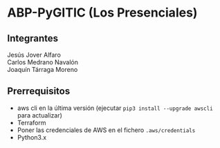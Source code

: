 # ABP-PyGITIC (Los Presenciales)
## Integrantes
Jesús Jover Alfaro  
Carlos Medrano Navalón  
Joaquín Tárraga Moreno

## Prerrequisitos
- aws cli en la última versión (ejecutar `pip3 install --upgrade awscli` para actualizar)
- Terraform
- Poner las  credenciales de AWS en el fichero `.aws/credentials`
- Python3.x